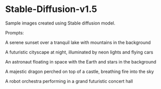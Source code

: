 # Stable-Diffusion-v1.5
Sample images created using Stable diffusion model.

Prompts:

A serene sunset over a tranquil lake with mountains in the background

A futuristic cityscape at night, illuminated by neon lights and flying cars

An astronaut floating in space with the Earth and stars in the background

A majestic dragon perched on top of a castle, breathing fire into the sky

A robot orchestra performing in a grand futuristic concert hall
